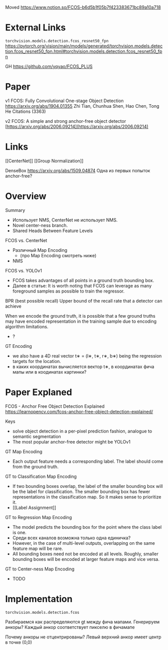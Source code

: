 
Moved
https://www.notion.so/FCOS-b6d5b1f05b7f423383671bc89a10a718

# External Links

`torchvision.models.detection.fcos_resnet50_fpn`
https://pytorch.org/vision/main/models/generated/torchvision.models.detection.fcos_resnet50_fpn.html#torchvision.models.detection.fcos_resnet50_fpn

GH
https://github.com/yqyao/FCOS_PLUS

# Paper

v1
FCOS: Fully Convolutional One-stage Object Detection
https://arxiv.org/abs/1904.01355
Zhi Tian, Chunhua Shen, Hao Chen, Tong He
Citations (3363)

v2
FCOS: A simple and strong anchor-free object detector
[https://arxiv.org/abs/2006.09214](https://arxiv.org/abs/2006.09214)


# Links

[[CenterNet]]
[[Group Normalization]]

DenseBox
https://arxiv.org/abs/1509.04874
Одна из первых попыток anchor-free?

# Overview

Summary
- Использует NMS, CenterNet не использует NMS.
- Novel center-ness branch.
- Shared Heads Between Feature Levels

FCOS vs. CenterNet
- Различный Map Encoding
	- (про Map Encoding смотреть ниже)
- NMS

FCOS vs. YOLOv1
- FCOS takes advantages of all points in a ground truth bounding box.
- Далее в статье: It is worth noting that FCOS can leverage as many foreground samples as possible to train the regressor.

BPR (best possible recall)
Upper bound of the recall rate that a detector can achieve

When we encode the ground truth, it is possible that a few ground truths may have encoded representation in the training sample due to encoding algorithm limitations.
- ?

GT Encoding
- we also have a 4D real vector t∗ = (l∗, t∗, r∗, b∗) being the regression targets for the location.
- в каких координатах вычисляется вектор t∗, в координатах фича мапы или в коодинатах картинки?

# Paper Explaned

FCOS - Anchor Free Object Detection Explained
https://learnopencv.com/fcos-anchor-free-object-detection-explained/

Keys
- solve object detection in a per-pixel prediction fashion, analogue to semantic segmentation
- The most popular anchor-free detector might be YOLOv1

GT Map Encoding
- Each output feature needs a corresponding label. The label should come from the ground truth.

GT to Classification Map Encoding
- If two bounding boxes overlap, the label of the smaller bounding box will be the label for classification. The smaller bounding box has fewer representations in the classification map. So it makes sense to prioritize it.
- [[Label Assignment]]

GT to Regression Map Encoding
- The model predicts the bounding box for the point where the class label is one.
- Среди всех каналов возможна только одна единичка?
- However, in the case of multi-level outputs, overlapping on the same feature map will be rare.
- All bounding boxes need not be encoded at all levels. Roughly, smaller bounding boxes will be encoded at larger feature maps and vice versa.

GT to Center-ness Map Encoding
- TODO

# Implementation

`torchvision.models.detection.fcos`

Разбираемся как распределяются gt между фича мапами.
Генерируем анкоры?
Каждый анкор соответствует пикселю в фичамапе

Почему анкоры не отцентрированы? Левый верхний анкор имеет центр в точке (0,0)